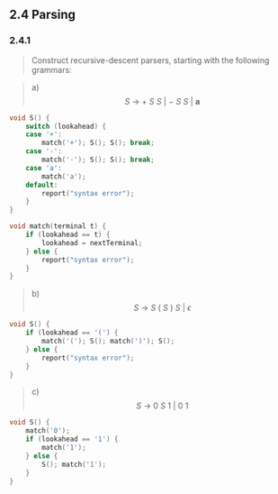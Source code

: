## 2.4 Parsing

### 2.4.1

> Construct recursive-descent parsers, starting with the following grammars:

> a) $$S ~\rightarrow~ +~S~S~|~-~S~S~|~\mathbf{a}$$

```c
void S() {
    switch (lookahead) {
    case '+':
        match('+'); S(); S(); break;
    case '-':
        match('-'); S(); S(); break;
    case 'a':
        match('a');
    default:
        report("syntax error");
    }
}

void match(terminal t) {
    if (lookahead == t) {
        lookahead = nextTerminal;
    } else {
        report("syntax error");
    }
}
```

> b) $$S ~\rightarrow~ S~(~S~)~S~|~\epsilon$$

```c
void S() {
    if (lookahead == '(') {
        match('('); S(); match(')'); S();
    } else {
        report("syntax error");
    }
}
```

> c) $$S ~\rightarrow~ 0~S~1~|~0~1$$

```c
void S() {
    match('0');
    if (lookahead == '1') {
        match('1');
    } else {
        S(); match('1');
    }
}
```
